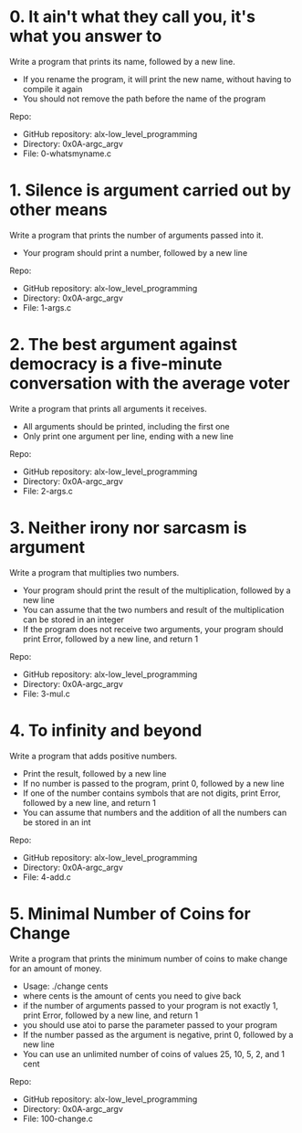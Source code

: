 
# 0. It ain't what they call you, it's what you answer to

Write a program that prints its name, followed by a new line.

- If you rename the program, it will print the new name, without having to compile it again
- You should not remove the path before the name of the program

Repo:
- GitHub repository: alx-low_level_programming
- Directory: 0x0A-argc_argv
- File: 0-whatsmyname.c
   
# 1. Silence is argument carried out by other means

Write a program that prints the number of arguments passed into it.

- Your program should print a number, followed by a new line

Repo:
- GitHub repository: alx-low_level_programming
- Directory: 0x0A-argc_argv
- File: 1-args.c
   
# 2. The best argument against democracy is a five-minute conversation with the average voter

Write a program that prints all arguments it receives.

- All arguments should be printed, including the first one
- Only print one argument per line, ending with a new line

Repo:
- GitHub repository: alx-low_level_programming
- Directory: 0x0A-argc_argv
- File: 2-args.c
   
# 3. Neither irony nor sarcasm is argument

Write a program that multiplies two numbers.

- Your program should print the result of the multiplication, followed by a new line
- You can assume that the two numbers and result of the multiplication can be stored in an integer
- If the program does not receive two arguments, your program should print Error, followed by a new line, and return 1

Repo:
- GitHub repository: alx-low_level_programming
- Directory: 0x0A-argc_argv
- File: 3-mul.c
   
# 4. To infinity and beyond

Write a program that adds positive numbers.

- Print the result, followed by a new line
- If no number is passed to the program, print 0, followed by a new line
- If one of the number contains symbols that are not digits, print Error, followed by a new line, and return 1
- You can assume that numbers and the addition of all the numbers can be stored in an int

Repo:
- GitHub repository: alx-low_level_programming
- Directory: 0x0A-argc_argv
- File: 4-add.c
   
# 5. Minimal Number of Coins for Change

Write a program that prints the minimum number of coins to make change for an amount of money.

- Usage: ./change cents
- where cents is the amount of cents you need to give back
- if the number of arguments passed to your program is not exactly 1, print Error, followed by a new line, and return 1
- you should use atoi to parse the parameter passed to your program
- If the number passed as the argument is negative, print 0, followed by a new line
- You can use an unlimited number of coins of values 25, 10, 5, 2, and 1 cent


Repo:
- GitHub repository: alx-low_level_programming
- Directory: 0x0A-argc_argv
- File: 100-change.c